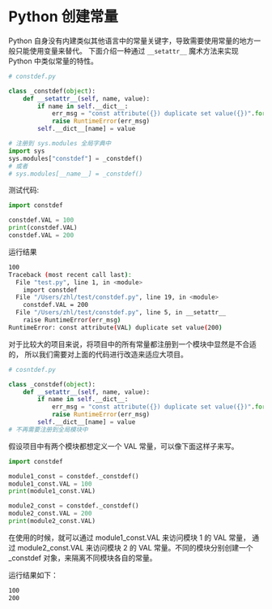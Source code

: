 # Python 创建常量

Python 自身没有内建类似其他语言中的常量关键字，导致需要使用常量的地方一般只能使用变量来替代。
下面介绍一种通过 `__setattr__` 魔术方法来实现 Python 中类似常量的特性。

```python
# constdef.py

class _constdef(object):
    def __setattr__(self, name, value):
        if name in self.__dict__:
            err_msg = "const attribute({}) duplicate set value({})".format(name, value)
            raise RuntimeError(err_msg)
        self.__dict__[name] = value

# 注册到 sys.modules 全局字典中
import sys
sys.modules["constdef"] = _constdef()
# 或者
# sys.modules[__name__] = _constdef()
```

测试代码:

```python
import constdef

constdef.VAL = 100
print(constdef.VAL)
constdef.VAL = 200
```

运行结果

```bash
100
Traceback (most recent call last):
  File "test.py", line 1, in <module>
    import constdef
  File "/Users/zhl/test/constdef.py", line 19, in <module>
    constdef.VAL = 200
  File "/Users/zhl/test/constdef.py", line 5, in __setattr__
    raise RuntimeError(err_msg)
RuntimeError: const attribute(VAL) duplicate set value(200)
```

对于比较大的项目来说，将项目中的所有常量都注册到一个模块中显然是不合适的，
所以我们需要对上面的代码进行改造来适应大项目。

```python
# cosntdef.py

class _constdef(object):
    def __setattr__(self, name, value):
        if name in self.__dict__:
            err_msg = "const attribute({}) duplicate set value({})".format(name, value)
            raise RuntimeError(err_msg)
        self.__dict__[name] = value
# 不再需要注册到全局模块中
```

假设项目中有两个模块都想定义一个 VAL 常量，可以像下面这样子来写。

```python
import constdef

module1_const = constdef._constdef()
module1_const.VAL = 100
print(module1_const.VAL)

module2_const = constdef._constdef()
module2_const.VAL = 200
print(module2_const.VAL)
```

在使用的时候，就可以通过 module1_const.VAL 来访问模块 1 的 VAL 常量，
通过 module2_const.VAL 来访问模块 2 的 VAL 常量。不同的模块分别创建一个 _constdef
对象，来隔离不同模块各自的常量。

运行结果如下：

```bash
100
200
```
